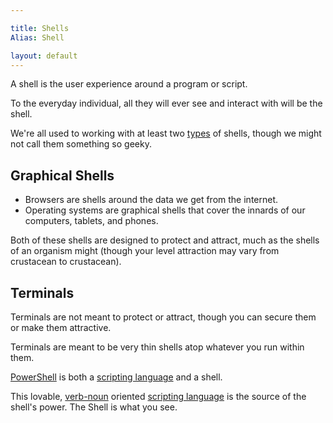 ```yaml
---

title: Shells
Alias: Shell

layout: default
---
```


A shell is the user experience around a program or script.

To the everyday individual, all they will ever see and interact with will be the shell.

We're all used to working with at least two [types](/PowerShell/Types) of shells, though we might not call them something so geeky.

## Graphical Shells

* Browsers are shells around the data we get from the internet.
* Operating systems are graphical shells that cover the innards of our computers, tablets, and phones.

Both of these shells are designed to protect and attract, much as the shells of an organism might (though your level attraction may vary from crustacean to crustacean).

## Terminals

Terminals are not meant to protect or attract, though you can secure them or make them attractive.

Terminals are meant to be very thin shells atop whatever you run within them.

[PowerShell](/PowerShell) is both a [scripting language](/Languages/Scripting-Languages) and a shell.

This lovable, [verb-noun](/PowerShell/Concepts/Verb-Noun) oriented [scripting language](/Languages/Scripting-Languages) is the source of the shell's power.  The Shell is what you see.

